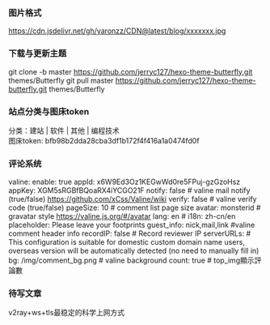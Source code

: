 ### 图片格式
https://cdn.jsdelivr.net/gh/yaronzz/CDN@latest/blog/xxxxxxx.jpg

### 下载与更新主题
git clone -b master https://github.com/jerryc127/hexo-theme-butterfly.git themes/Butterfly
git pull master https://github.com/jerryc127/hexo-theme-butterfly.git themes/Butterfly

### 站点分类与图床token
分类：建站 | 软件 | 其他 | 编程技术   
图床token: bfb98b2dda28cba3df1b172f4f416a1a0474fd0f  

### 评论系统
valine:
  enable: true 
  appId: x6W9Ed3Oz1KEGwWd0re5FPuj-gzGzoHsz
  appKey: XGM5sRGBfBQoaRX4iYCGO21F
  notify: false                  # valine mail notify (true/false) https://github.com/xCss/Valine/wiki
  verify: false                   # valine verify code (true/false)
  pageSize: 10                   # comment list page size
  avatar: monsterid                 # gravatar style https://valine.js.org/#/avatar
  lang: en                      # i18n: zh-cn/en
  placeholder: Please leave your footprints
  guest_info: nick,mail,link            #valine comment header info
  recordIP: false                   # Record reviewer IP
  serverURLs:                   # This configuration is suitable for domestic custom domain name users, overseas version will be automatically detected (no need to manually fill in)
  bg: /img/comment_bg.png               # valine background
  count: true                   # top_img顯示評論數

### 待写文章
v2ray+ws+tls最稳定的科学上网方式

